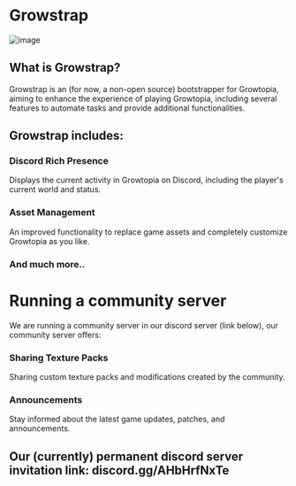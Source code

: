 # Growstrap

![image](https://github.com/matureExplicit/Growstrap/assets/174730905/55f6eb2b-df2d-4571-9302-6cf63ea074b7)

## What is Growstrap?
Growstrap is an (for now, a non-open source) bootstrapper for Growtopia, aiming to enhance the experience of playing Growtopia, including several features to automate tasks and provide additional functionalities.

## Growstrap includes:
### Discord Rich Presence
Displays the current activity in Growtopia on Discord, including the player's current world and status.
### Asset Management
An improved functionality to replace game assets and completely customize Growtopia as you like.
### And much more..

# Running a community server
We are running a community server in our discord server (link below), our community server offers:
### Sharing Texture Packs
Sharing custom texture packs and modifications created by the community.
### Announcements
Stay informed about the latest game updates, patches, and announcements.

## Our (currently) permanent discord server invitation link: discord.gg/AHbHrfNxTe
